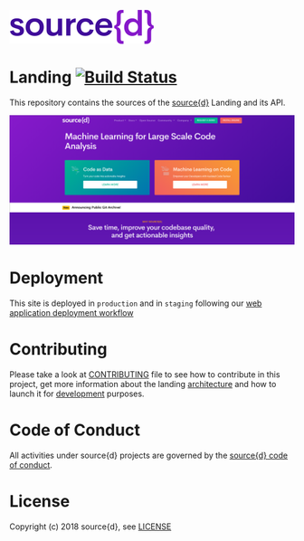 ![source{d} logo](.github/logo-blue.png?raw=true)

# Landing [![Build Status](https://drone.srcd.host/api/badges/src-d/landing/status.svg)](https://drone.srcd.host/src-d/landing)

This repository contains the sources of the [source{d}](https://sourced.tech) Landing and its API.

![Screenshot](.github/screenshot.png?raw=true)


# Deployment

This site is deployed in `production` and in `staging` following our [web application deployment workflow](https://github.com/src-d/guide/blob/master/engineering/continuous-delivery.md)


# Contributing

Please take a look at [CONTRIBUTING](CONTRIBUTING.md) file to see how to contribute in this project, get more information about the landing [architecture](CONTRIBUTING.md#Architecture) and how to launch it for [development](CONTRIBUTING.md#Development) purposes.


# Code of Conduct

All activities under source{d} projects are governed by the [source{d} code of conduct](.github/CODE_OF_CONDUCT.md).


# License

Copyright (c) 2018 source{d}, see [LICENSE](LICENSE)
